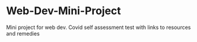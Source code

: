 # Web-Dev-Mini-Project
Mini project for web dev. Covid self assessment test with links to resources and remedies
